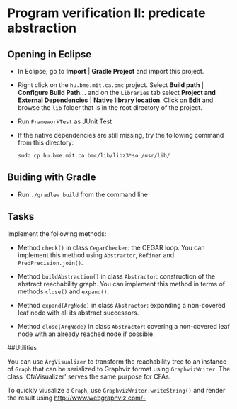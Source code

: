 # Program verification II: predicate abstraction

## Opening in Eclipse

- In Eclipse, go to **Import** | **Gradle Project** and import this project.
- Right click on the `hu.bme.mit.ca.bmc` project. Select **Build path** | **Configure Build Path...** and on the `Libraries` tab select **Project and External Dependencies** | **Native library location**. Click on **Edit** and browse the `lib` folder that is in the root directory of the project.
- Run `FrameworkTest` as JUnit Test
- If the native dependencies are still missing, try the following command from this directory:

    ```
    sudo cp hu.bme.mit.ca.bmc/lib/libz3*so /usr/lib/
    ```

## Buiding with Gradle

- Run `./gradlew build` from the command line

## Tasks

Implement the following methods:

- Method `check()` in class `CegarChecker`: the CEGAR loop. You can implement this method using `Abstractor`, `Refiner` and `PredPrecision.join()`.

- Method `buildAbstraction()` in class `Abstractor`: construction of the abstract reachability graph. You can implement this method in terms of methods `close()` and `expand()`.

- Method `expand(ArgNode)` in class `Abstractor`: expanding a non-covered leaf node with all its abstract successors.

- Method `close(ArgNode)` in class `Abstractor`: covering a non-covered leaf node with an already reached node if possible.

##Utilities

You can use `ArgVisualizer` to transform the reachability tree to an instance of `Graph` that can be serialized to Graphviz format using `GraphvizWriter`. The class 'CfaVisualizer' serves the same purpose for CFAs.

To quickly viusalize a `Graph`, use `GraphvizWriter.writeString()` and render the result using http://www.webgraphviz.com/-

